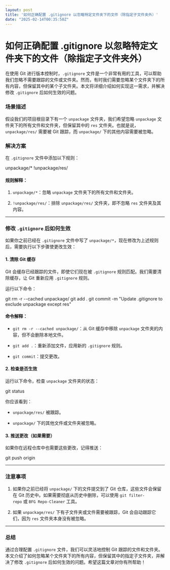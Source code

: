 ```yaml
---
layout: post
title: '如何正确配置 .gitignore 以忽略特定文件夹下的文件（除指定子文件夹外）'
date: "2025-02-14T00:35:50Z"
---
```

如何正确配置 .gitignore 以忽略特定文件夹下的文件（除指定子文件夹外）
========================================

在使用 Git 进行版本控制时，`.gitignore` 文件是一个非常有用的工具，可以帮助我们忽略不需要跟踪的文件或文件夹。然而，有时我们需要忽略某个文件夹下的所有内容，但保留其中的某个子文件夹。本文将详细介绍如何实现这一需求，并解决修改 `.gitignore` 后如何生效的问题。

### 场景描述

假设我们的项目根目录下有一个 `unpackage` 文件夹，我们希望忽略 `unpackage` 文件夹下的所有文件和文件夹，但保留其中的 `res` 文件夹。也就是说，`unpackage/res/` 需要被 Git 跟踪，而 `unpackage/` 下的其他内容需要被忽略。

### 解决方案

在 `.gitignore` 文件中添加以下规则：

unpackage/\*
!unpackage/res/

#### 规则解释：

1.  `unpackage/*`：忽略 `unpackage` 文件夹下的所有文件和文件夹。
    
2.  `!unpackage/res/`：排除 `unpackage/res/` 文件夹，即不忽略 `res` 文件夹及其内容。
    

* * *

### 修改 `.gitignore` 后如何生效

如果你之前已经在 `.gitignore` 文件中写了 `unpackage/*`，现在修改为上述规则后，需要执行以下步骤使更改生效：

#### 1\. 清除 Git 缓存

Git 会缓存已经跟踪的文件，即使它们现在被 `.gitignore` 规则匹配。我们需要清除缓存，让 Git 重新应用 `.gitignore` 规则。

运行以下命令：

git rm -r --cached unpackage/
git add .
git commit \-m "Update .gitignore to exclude unpackage except res"

#### 命令解释：

*   `git rm -r --cached unpackage/`：从 Git 缓存中移除 `unpackage` 文件夹的内容，但不会删除本地文件。
    
*   `git add .`：重新添加文件，应用新的 `.gitignore` 规则。
    
*   `git commit`：提交更改。
    

#### 2\. 检查是否生效

运行以下命令，检查 `unpackage` 文件夹的状态：

git status

你应该看到：

*   `unpackage/res/` 被跟踪。
    
*   `unpackage/` 下的其他文件或文件夹被忽略。
    

#### 3\. 推送更改（如果需要）

如果你在远程仓库中也需要这些更改，记得推送：

git push origin <branch-name>

* * *

### 注意事项

1.  如果你之前已经将 `unpackage/` 下的文件提交到了 Git 仓库，这些文件会保留在 Git 历史中。如果需要彻底从历史中删除，可以使用 `git filter-repo` 或 `BFG Repo-Cleaner` 工具。
    
2.  如果 `unpackage/res/` 下有子文件夹或文件需要被跟踪，Git 会自动跟踪它们，因为 `res` 文件夹本身没有被忽略。
    

* * *

### 总结

通过合理配置 `.gitignore` 文件，我们可以灵活地控制 Git 跟踪的文件和文件夹。本文介绍了如何忽略某个文件夹下的所有内容，但保留其中的指定子文件夹，并解决了修改 `.gitignore` 后如何生效的问题。希望这篇文章对你有所帮助！